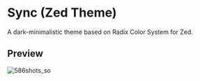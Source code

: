 # Sync (Zed Theme)
A dark-minimalistic theme based on Radix Color System for Zed.

## Preview
![586shots_so](https://github.com/rollsmorr1/sync-zed-theme/assets/55561695/cf281515-5e78-4321-81cb-be2106aff881)
